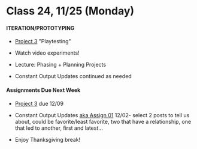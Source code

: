  # Class 24, 11/25 (Monday)


#### ITERATION/PROTOTYPING

* [Project 3](seatbelts.md) "Playtesting" 

* Watch video experiments!

* Lecture: Phasing + Planning Projects

* Constant Output Updates continued as needed

 
 #### Assignments Due Next Week
 
* [Project 3](seatbelts.md) due 12/09

* Constant Output Updates [aka Assign 01](constant_output.md) 12/02- select 2 posts to tell us about, could be favorite/least favorite, two that have a relationship, one that led to another, first and latest...

* Enjoy Thanksgiving break!
